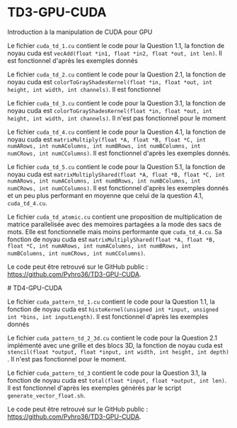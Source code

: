 # TD3-GPU-CUDA

Introduction à la manipulation de CUDA pour GPU

Le fichier `cuda_td_1.cu` contient le code pour la Question 1.1, la fonction de noyau cuda est
`vecAdd(float *in1, float *in2, float *out, int len)`. Il est fonctionnel d'après les exemples donnés

Le fichier `cuda_td_2.cu` contient le code pour la Question 2.1, la fonction de noyau cuda est
`colorToGrayShadesKernel(float *in, float *out, int height, int width, int channels)`. Il est fonctionnel

Le fichier `cuda_td_3.cu` contient le code pour la Question 3.1, la fonction de noyau cuda est
`colorToGrayShadesKernel(float *in, float *out, int height, int width, int channels)`. Il n'est pas fonctionnel
pour le moment

Le fichier `cuda_td_4.cu` contient le code pour la Question 4.1, la fonction de noyau cuda est
`matrixMultiply(float *A, float *B, float *C, int numARows,
                                int numAColumns, int numBRows,
                                int numBColumns, int numCRows,
                                int numCColumns)`.
Il est fonctionnel d'après les exemples donnés.

Le fichier `cuda_td_5.cu` contient le code pour la Question 5.1, la fonction de noyau cuda est
`matrixMultiplyShared(float *A, float *B, float *C,
                                      int numARows, int numAColumns,
                                      int numBRows, int numBColumns,
                                      int numCRows, int numCColumns)`.
Il est fonctionnel d'après les exemples donnés et un peu plus performant en moyenne que celui de la question 4.1,
`cuda_td_4.cu`.
                                
Le fichier `cuda_td_atomic.cu` contient une proposition de multiplication de matrice parallelisée avec des memoires
partagées a la mode des sacs de mots. Elle est fonctionnelle mais moins performante que `cuda_td_4.cu`. Sa fonction de
noyau cuda est
`matrixMultiplyShared(float *A, float *B, float *C,
                                      int numARows, int numAColumns,
                                      int numBRows, int numBColumns,
                                      int numCRows, int numCColumns)`.
                                      
Le code peut être retrouvé sur le GitHub public : https://github.com/Pyhro36/TD3-GPU-CUDA.                                      

# TD4-GPU-CUDA

Le fichier `cuda_pattern_td_1.cu` contient le code pour la Question 1.1, la fonction de noyau cuda est
`histoKernel(unsigned int *input, unsigned int *bins, int inputLength)`. Il est fonctionnel d'après les exemples donnés

Le fichier `cuda_pattern_td_2_3d.cu` contient le code pour la Question 2.1 implémenté avec une grille et des blocs 3D,
la fonction de noyau cuda est
`stencil(float *output, float *input, int width, int height, int depth) `. Il n'est pas fonctionnel pour le moment.

Le fichier `cuda_pattern_td_3` contient le code pour la Question 3.1, la fonction de noyau cuda est
`total(float *input, float *output, int len)`. Il est fonctionnel d'après les exemples générés par le script
`generate_vector_float.sh`. 

Le code peut être retrouvé sur le GitHub public : https://github.com/Pyhro36/TD3-GPU-CUDA.